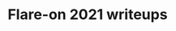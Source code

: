 ---
layout: articles
title: Flare-on 2021 writeups
excerpt: Flare-On 8 CTF WriteUp (2021)
tags: flareon
articles:
  data_source: site.flareon8
  show_cover: false
  show_excerpt: true
  show_readmore: true
  show_info: true
---